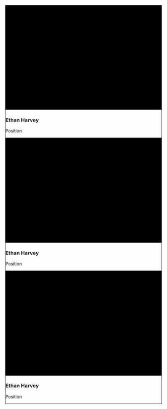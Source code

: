 <style>
    @media (max-width: 768px) {
        .person {
            flex: 1 1 100%;
        }
    }
    @media (min-width: 769px) {
        .person {
            flex: 1 1 calc(33.333% - 6px);
        }
    }    .container .people {
        display: flex;
        flex-wrap: wrap;
    }
    .person {
        border: #000 solid 1px;
    }
</style>

<div class="container people">
    <div class="person">
        <div style="background-color: #000; width: 100%; aspect-ratio: 3/2;"></div>
        <h3>Ethan Harvey</h3>
        <p>Position</p>
    </div>
    <div class="person">
        <div style="background-color: #000; width: 100%; aspect-ratio: 3/2;"></div>
        <h3>Ethan Harvey</h3>
        <p>Position</p>
    </div>
    <div class="person">
        <div style="background-color: #000; width: 100%; aspect-ratio: 3/2;"></div>
        <h3>Ethan Harvey</h3>
        <p>Position</p>
    </div>
</div>